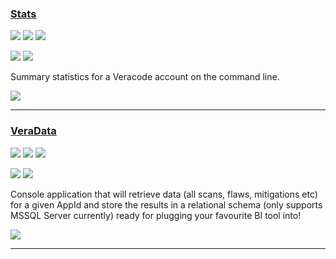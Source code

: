 ### [Stats](https://github.com/ctcampbell/veracode-stats)

![](https://img.shields.io/github/stars/ctcampbell/veracode-stats.svg?style=social)
![](https://img.shields.io/github/forks/ctcampbell/veracode-stats.svg?style=social)
![](https://img.shields.io/github/watchers/ctcampbell/veracode-stats.svg?style=social)

![](https://img.shields.io/github/languages/top/ctcampbell/veracode-stats)
![](https://img.shields.io/github/contributors/ctcampbell/veracode-stats)

Summary statistics for a Veracode account on the command line.

[![](https://img.shields.io/github/followers/ctcampbell?label=ctcampbell&style=social)](https://github/ctcampbell)

---
### [VeraData](https://github.com/sebcoles/VeraData)

![](https://img.shields.io/github/stars/sebcoles/VeraData.svg?style=social)
![](https://img.shields.io/github/forks/sebcoles/VeraData.svg?style=social)
![](https://img.shields.io/github/watchers/sebcoles/VeraData.svg?style=social)

![](https://img.shields.io/github/languages/top/sebcoles/VeraData)
![](https://img.shields.io/github/contributors/sebcoles/VeraData)

Console application that will retrieve data (all scans, flaws, mitigations etc) for a given AppId and store the results in a relational schema (only supports MSSQL Server currently) ready for plugging your favourite BI tool into!

[![](https://img.shields.io/github/followers/sebcoles?label=sebcoles&style=social)](https://github/sebcoles)

---
